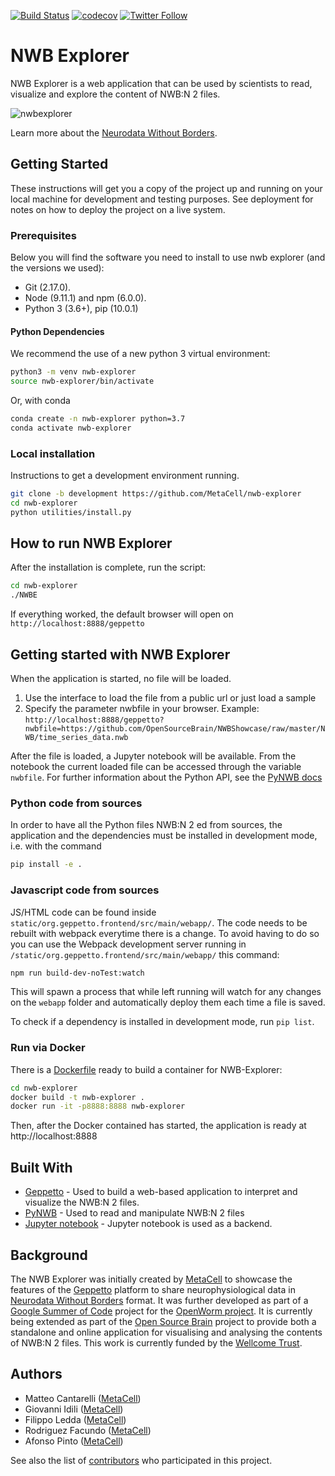 [![Build Status](https://travis-ci.org/MetaCell/nwb-explorer.svg?branch=master)](https://travis-ci.org/MetaCell/nwb-explorer)
[![codecov](https://codecov.io/gh/MetaCell/nwb-explorer/branch/master/graph/badge.svg)](https://codecov.io/gh/MetaCell/nwb-explorer)
[![Twitter Follow](https://img.shields.io/twitter/follow/metacell.svg?label=follow&style=social)](https://twitter.com/metacell)

# NWB Explorer

NWB Explorer is a web application that can be used by scientists to read, visualize and explore
the content of NWB:N 2 files.

![nwbexplorer](https://user-images.githubusercontent.com/39889/67516734-24c1e380-f66f-11e9-9fba-5151118f5e4d.gif)

Learn more about the [Neurodata Without Borders](https://www.nwb.org/).

## Getting Started

These instructions will get you a copy of the project up and running on your local machine for development and testing purposes. See deployment for notes on how to deploy the project on a live system. 

### Prerequisites

Below you will find the software you need to install to use nwb explorer (and the versions we used):

* Git (2.17.0).
* Node (9.11.1) and npm (6.0.0).
* Python 3 (3.6+), pip (10.0.1)

#### Python Dependencies

We recommend the use of a new python 3 virtual environment:

```bash
python3 -m venv nwb-explorer
source nwb-explorer/bin/activate
```

Or, with conda

```bash
conda create -n nwb-explorer python=3.7
conda activate nwb-explorer
```

### Local installation

Instructions to get a development environment running.

```bash
git clone -b development https://github.com/MetaCell/nwb-explorer
cd nwb-explorer
python utilities/install.py
```

## How to run NWB Explorer

After the installation is complete, run the script:

```bash
cd nwb-explorer
./NWBE
```

If everything worked, the default browser will open on `http://localhost:8888/geppetto`

## Getting started with NWB Explorer

When the application is started, no file will be loaded.

1. Use the interface to load the file from a public url or just load a sample
1. Specify the parameter nwbfile in your browser. Example: `http://localhost:8888/geppetto?nwbfile=https://github.com/OpenSourceBrain/NWBShowcase/raw/master/NWB/time_series_data.nwb`

After the file is loaded, a Jupyter notebook will be available.
From the notebook the current loaded file can be accessed through the variable `nwbfile`.
For further information about the Python API, see the [PyNWB docs](https://pynwb.readthedocs.io/en/stable/)

### Python code from sources

In order to have all the Python files NWB:N 2 ed from sources, the application and the dependencies must be installed in development mode, i.e. with the command

```bash
pip install -e .
```

### Javascript code from sources

JS/HTML code can be found inside `static/org.geppetto.frontend/src/main/webapp/`. The code needs to be rebuilt with webpack everytime there is a change. To avoid having to do so you can use the Webpack development server running in `/static/org.geppetto.frontend/src/main/webapp/` this command:

```bash
npm run build-dev-noTest:watch
```

This will spawn a process that while left running will watch for any changes on the `webapp` folder and automatically deploy them each time a file is saved.

To check if a dependency is installed in development mode, run `pip list`.

### Run via Docker

There is a [Dockerfile](./Dockerfile) ready to build a container for NWB-Explorer:

```bash
cd nwb-explorer
docker build -t nwb-explorer .
docker run -it -p8888:8888 nwb-explorer
```
Then, after the Docker contained has started, the application is ready at http://localhost:8888

## Built With

* [Geppetto](http://www.geppetto.org/) - Used to build a web-based application to interpret and visualize the NWB:N 2 files.
* [PyNWB](https://github.com/NeurodataWithoutBorders/pynwb) - Used to read and manipulate NWB:N 2 files
* [Jupyter notebook](https://jupyter.org/) - Jupyter notebook is used as a backend.


## Background

The NWB Explorer was initially created by [MetaCell](http://metacell.us) to showcase the features of the [Geppetto](http://www.geppetto.org/) platform to share
neurophysiological data in [Neurodata Without Borders](https://www.nwb.org/) format. It was further developed as part of a
[Google Summer of Code](https://summerofcode.withgoogle.com/) project for the [OpenWorm project](http://openworm.org/). It is currently being extended as part of the [Open Source Brain](http://www.opensourcebrain.org/)
project to provide both a standalone and online application for visualising and analysing the contents of NWB:N 2 files.
This work is currently funded by the [Wellcome Trust](https://wellcome.ac.uk/).

## Authors

* Matteo Cantarelli ([MetaCell](http://metacell.us))
* Giovanni Idili ([MetaCell](http://metacell.us))
* Filippo Ledda ([MetaCell](http://metacell.us))
* Rodriguez Facundo ([MetaCell](http://metacell.us))
* Afonso Pinto ([MetaCell](http://metacell.us))


See also the list of [contributors](https://github.com/Metacell/nwb-explorer/contributors) who participated in this project.
